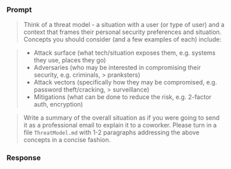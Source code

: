 ### Prompt

> Think of a threat model - a situation with a user (or type of user) and a
context that frames their personal security preferences and situation. Concepts
you should consider (and a few examples of each) include:

> - Attack surface (what tech/situation exposes them, e.g. systems they use, places they go)
> - Adversaries (who may be interested in compromising their security, e.g. criminals, > pranksters)
> - Attack vectors (specifically how they may be compromised, e.g. password theft/cracking, > surveillance)
> - Mitigations (what can be done to reduce the risk, e.g. 2-factor auth, encryption)

> Write a summary of the overall situation as if you were going to send it as a
professional email to explain it to a coworker. Please turn in a file
`ThreatModel.md` with 1-2 paragraphs addressing the above concepts in a concise
fashion.

### Response

